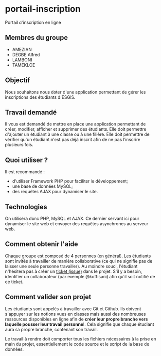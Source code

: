 # portail-inscription
Portail d'inscription en ligne

## Membres du groupe
- AMEZIAN
- DEGBE Alfred
- LAMBONI
- TAMEKLOE

## Objectif
Nous souhaitons nous doter d'une application permettant de gérer les inscriptions des étudiants d'ESGIS.

## Travail demandé
Il vous est demandé de mettre en place une application permettant de créer, modifier, afficher et supprimer des étudiants. Elle doit permettre d'ajouter un étudiant à une classe ou à une filière. Elle doit permettre de vérifier qu'un étudiant n'est pas déjà inscrit afin de ne pas l'inscrire plusieurs fois.

## Quoi utiliser ?
Il est recommandé :
- d'utiliser Framework PHP pour faciliter le développement;
- une base de données MySQL;
- des requêtes AJAX pour dynamiser le site.

## Technologies
On utilisera donc PHP, MySQL et AJAX. Ce dernier servant ici pour dynamiser le site web et envoyer des requêtes asynchrones au serveur web.

## Comment obtenir l'aide
Chaque groupe est composé de 4 personnes (en général). Les étudiants sont invités à travailler de manière collaborative (ce qui ne signifie pas de laisser une seule personne travailler). Au moindre souci, l'étudiant n'hésitera pas à créer un [ticket (issue)](https://github.com/Classroom-Koffi-Sani/portail-inscription/issues) dans le projet. S'il y  a besoin, identifier un collaborateur (par exemple @koffisani) afin qu'il soit notifié de ce ticket.

## Comment valider son projet
Les étudiants sont appelés à travailler avec Git et Github. Ils doivent s'appuyer sur les notions vues en classes mais aussi des nombreuses ressources disponibles en ligne afin de **créer leur propre branche vers laquelle pousser leur travail personnel**. Cela signifie que chaque étudiant aura sa propre branche, contenant son travail.

Le travail à rendre doit comporter tous les fichiers nécessaires à la prise en main du projet, essentiellement le code source et le script de la base de données.
